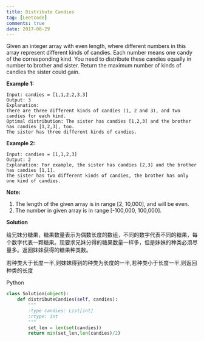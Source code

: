 ```yaml
---
title: Distribute Candies
tag: [Leetcode]
comments: true
date: 2017-08-29
---
```








Given an integer array with even length, where different numbers in this array represent different kinds of candies. Each number means one candy of the corresponding kind. You need to distribute these candies equally in number to brother and sister. Return the maximum number of kinds of candies the sister could gain.


**Example 1:**

```
Input: candies = [1,1,2,2,3,3]
Output: 3
Explanation:
There are three different kinds of candies (1, 2 and 3), and two candies for each kind.
Optimal distribution: The sister has candies [1,2,3] and the brother has candies [1,2,3], too. 
The sister has three different kinds of candies.
```

**Example 2:**

```
Input: candies = [1,1,2,3]
Output: 2
Explanation: For example, the sister has candies [2,3] and the brother has candies [1,1]. 
The sister has two different kinds of candies, the brother has only one kind of candies.
```

**Note:**

1. The length of the given array is in range [2, 10,000], and will be even.
2. The number in given array is in range [-100,000, 100,000].


**Solution**

给兄妹分糖果，糖果数量表示为偶数长度的数组，不同的数字代表不同的糖果，每个数字代表一颗糖果。现要求兄妹分得的糖果数量一样多，但是妹妹的种类必须尽量多。返回妹妹获得的糖果种类数。

若种类大于长度一半,则妹妹得到的种类为长度的一半,若种类小于长度一半,则返回种类的长度


Python

```python
class Solution(object):
    def distributeCandies(self, candies):
        """
        :type candies: List[int]
        :rtype: int
        """
        set_len = len(set(candies))
        return min(set_len,len(candies)/2)
```